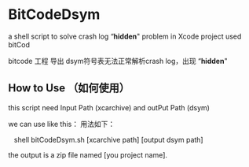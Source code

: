 # BitCodeDsym
a shell script to solve crash log “__hidden__" problem in Xcode project used bitCod

bitcode 工程 导出 dsym符号表无法正常解析crash log，出现 “__hidden__"



## How to Use （如何使用）

this script need Input Path (xcarchive) and outPut Path (dsym)

we can use like this：
用法如下：


    shell bitCodeDsym.sh \[xcarchive path\] [output dsym path]
    

the output is a zip file named \[you project name\].



